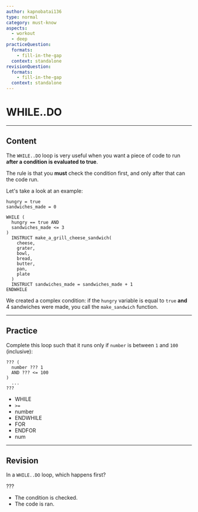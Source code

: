 ```yaml
---
author: kapnobatai136
type: normal
category: must-know
aspects:
  - workout
  - deep
practiceQuestion:
  formats:
    - fill-in-the-gap
  context: standalone
revisionQuestion:
  formats:
    - fill-in-the-gap
  context: standalone
---
```


# WHILE..DO


---

## Content

The `WHILE..DO` loop is very useful when you want a piece of code to run **after a condition is evaluated to true**. 

The rule is that you **must** check the condition first, and only after that can the code run.

Let's take a look at an example:

```plain-text
hungry = true
sandwiches_made = 0

WHILE (
  hungry == true AND 
  sandwiches_made <= 3
)
  INSTRUCT make_a_grill_cheese_sandwich(
    cheese, 
    grater, 
    bowl, 
    bread, 
    butter, 
    pan, 
    plate
  )
  INSTRUCT sandwiches_made = sandwiches_made + 1
ENDWHILE
```

We created a complex condition: if the `hungry` variable is equal to `true` **and** 4 sandwiches were made, you call the `make_sandwich` function.


---

## Practice

Complete this loop such that it runs only if `number` is between `1` and `100` (inclusive):

```plain-text
??? (
  number ??? 1 
  AND ??? <= 100
)
  ...
???
```

- WHILE
- `>=`
- number
- ENDWHILE
- FOR
- ENDFOR
- num


---

## Revision

In a `WHILE..DO` loop, which happens first?

???

- The condition is checked.
- The code is ran.
